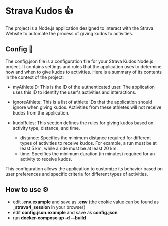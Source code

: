 # Strava Kudos 👍

The project is a Node.js application designed to interact with the Strava Website to automate the process of giving kudos to activities.

## Config 🔧

The config.json file is a configuration file for your Strava Kudos Node.js project. It contains settings and rules that the application uses to determine how and when to give kudos to activities. Here is a summary of its contents in the context of the project:

- myAthleteID: This is the ID of the authenticated user. The application uses this ID to identify the user's activities and interactions.

- ignoreAthlete: This is a list of athlete IDs that the application should ignore when giving kudos. Activities from these athletes will not receive kudos from the application.

- kudoRules: This section defines the rules for giving kudos based on activity type, distance, and time.

    - distance: Specifies the minimum distance required for different types of activities to receive kudos. For example, a run must be at least 5 km, while a ride must be at least 20 km.
    - time: Specifies the minimum duration (in minutes) required for an activity to receive kudos.

This configuration allows the application to customize its behavior based on user preferences and specific criteria for different types of activities.

## How to use ⚙️

- edit **.env.example** and save as **.env** (the cookie value can be found as **_strava4_session** in your browser)
- edit **config.json.example** and save as **config.json**
- run **docker-compose up -d --build**